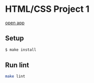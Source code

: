 # HTML/CSS Project 1

[open app](https://moon-sea-romezzz.surge.sh/)

## Setup

```sh
$ make install
```

## Run lint

```sh
make lint
```
